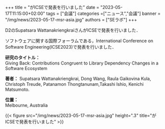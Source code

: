+++
title = "がICSEで発表を行いました"
date = "2023-05-17T11:15:00+02:00"
tags = ["会議"]
categories =["ニュース","会議"]
banner = "/img/news/2023-05-17-msr-asia.jpg"
authors = ["SEラボ"]
+++

D2のSupatsara WattanakriengkraiさんがICSEで発表を行いました．

ソフトウェアに関する国際フォーラムである，International Conference on Software Engineering(ICSE2023)で発表を行いました．

**研究のタイトル：**  
Giving Back: Contributions Congruent to Library Dependency Changes in a Software Ecosystem

**著者：** 
Supatsara Wattanakriengkrai, Dong Wang, Raula Gaikovina Kula, Christoph Treude, Patanamon Thongtanunam,Takashi Ishio, Kenichi Matsumoto.

**位置：** <br>
Melbourne, Australia

{{< figure src="/img/news/2023-05-17-msr-asia.jpg" height=".3" title="がICSEで発表を行いました" >}}
